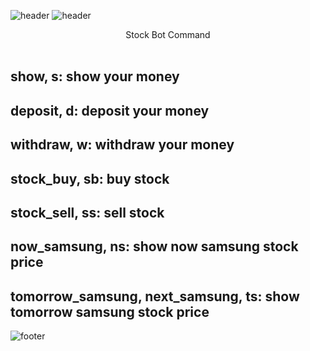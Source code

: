 ![header](https://capsule-render.vercel.app/api?text=Hello%World!&fontColor=#A2E9FF&height=300&section=header&text=Stock%20Bot&fontSize=90&animation=fadeIn&fontAlignY=38&desc=[WARNING]%20Just%20For%20Fun.&descAlignY=51&descAlign=62&type=waving)
![header](https://capsule-render.vercel.app/api?text=Hello%World!&fontColor=d6ace6&desc=[WARNING]%20Just%20For%20Fun.&descAlignY=400&descAlign=62&type=waving)

<center>Stock Bot Command</center>
<br>
<h2>show, s: show your money</h2>
<h2>deposit, d: deposit your money</h2>
<h2>withdraw, w: withdraw your money</h2>
<h2>stock_buy, sb: buy stock</h2>
<h2>stock_sell, ss: sell stock</h2>
<h2>now_samsung, ns: show now samsung stock price</h2>
<h2>tomorrow_samsung, next_samsung, ts: show tomorrow samsung stock price</h2>


![footer](https://capsule-render.vercel.app/api?text=Hello%World!&fontColor=d6ace6&type=waving)
